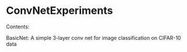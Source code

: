 # ConvNetExperiments

Contents:

BasicNet: A simple 3-layer conv net for image classification on CIFAR-10 data
